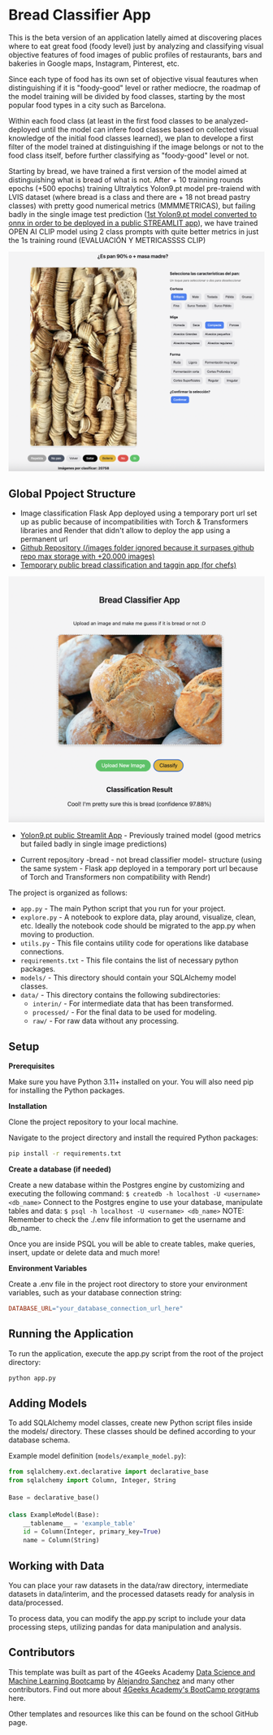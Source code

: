 # Bread Classifier App 

This is the beta version of an application latelly aimed at discovering places where to eat great food (foody level) just by analyzing and classifying visual objective features of food images of public profiles of restaurants, bars and bakeries in Google maps, Instagram, Pinterest, etc. 

Since each type of food has its own set of objective visual feautures when distinguishing if it is "foody-good" level or rather mediocre, the roadmap of the model training will be divided by food classes, starting by the most popular food types in a city such as Barcelona. 

Within each food class (at least in the first food classes to be analyzed-deployed until the model can infere food classes based on collected visual knowledge of the initial food classes learned), we plan to develope a first filter of the model trained at distinguishing if the image belongs or not to the food class itself, before further classifying as "foody-good" level or not.

Starting by bread, we have trained a first version of the model aimed at distinguishing what is bread of what is not. After + 10 trainning rounds epochs (+500 epochs) training Ultralytics Yolon9.pt model pre-traiend with LVIS dataset (where bread is a class and there are + 18 not bread pastry classes) with pretty good numerical metrics (MMMMETRICAS), but failing badly in the single image test prediction ([1st Yolon9.pt model converted to onnx in order to be deployed in a public STREAMLIT app](https://gourmetfoodclassifierv12.streamlit.app/)), we have trained OPEN AI CLIP model using 2 class prompts with quite better metrics in just the 1s training round (EVALUACIÓN Y METRICASSSS CLIP)

![Alt text](src/static/gourmetfoodclassifierv12.png)

## Global Ppoject Structure

* Image classification Flask App deployed using a temporary port url set up as public because of incompatibilities with Torch & Transformers libraries and Render that didn't allow to deploy the app using a permanent url
* [Github Repository (/images folder ignored because it surpases github repo max storage with +20.000 images)](https://github.com/dianamonroe/pretrainfoodclassificationwidget)
* [Temporary public bread classification and taggin app (for chefs)](https://5000-dianamonroe-pretrainfoo-2w8tlujr98p.ws-eu117.gitpod.io/)

![Alt text](src/static/OPENAICLIPdeploymentmodelapp.png)

* [Yolon9.pt public Streamlit App](https://gourmetfoodclassifierv12.streamlit.app/) - Previously trained model (good metrics but failed badly in single image predictions)


* Current repos¡itory -bread - not bread classifier model- structure (using the same system - Flask app deployed in a temporary port url because of Torch and Transformers non compatibility with Rendr)

The project is organized as follows:

- `app.py` - The main Python script that you run for your project.
- `explore.py` - A notebook to explore data, play around, visualize, clean, etc. Ideally the notebook code should be migrated to the app.py when moving to production.
- `utils.py` - This file contains utility code for operations like database connections.
- `requirements.txt` - This file contains the list of necessary python packages.
- `models/` - This directory should contain your SQLAlchemy model classes.
- `data/` - This directory contains the following subdirectories:
  - `interin/` - For intermediate data that has been transformed.
  - `processed/` - For the final data to be used for modeling.
  - `raw/` - For raw data without any processing.
 
    
## Setup

**Prerequisites**

Make sure you have Python 3.11+ installed on your. You will also need pip for installing the Python packages.

**Installation**

Clone the project repository to your local machine.

Navigate to the project directory and install the required Python packages:

```bash
pip install -r requirements.txt
```

**Create a database (if needed)**

Create a new database within the Postgres engine by customizing and executing the following command: `$ createdb -h localhost -U <username> <db_name>`
Connect to the Postgres engine to use your database, manipulate tables and data: `$ psql -h localhost -U <username> <db_name>`
NOTE: Remember to check the ./.env file information to get the username and db_name.

Once you are inside PSQL you will be able to create tables, make queries, insert, update or delete data and much more!

**Environment Variables**

Create a .env file in the project root directory to store your environment variables, such as your database connection string:

```makefile
DATABASE_URL="your_database_connection_url_here"
```

## Running the Application

To run the application, execute the app.py script from the root of the project directory:

```bash
python app.py
```

## Adding Models

To add SQLAlchemy model classes, create new Python script files inside the models/ directory. These classes should be defined according to your database schema.

Example model definition (`models/example_model.py`):

```py
from sqlalchemy.ext.declarative import declarative_base
from sqlalchemy import Column, Integer, String

Base = declarative_base()

class ExampleModel(Base):
    __tablename__ = 'example_table'
    id = Column(Integer, primary_key=True)
    name = Column(String)

```

## Working with Data

You can place your raw datasets in the data/raw directory, intermediate datasets in data/interim, and the processed datasets ready for analysis in data/processed.

To process data, you can modify the app.py script to include your data processing steps, utilizing pandas for data manipulation and analysis.

## Contributors

This template was built as part of the 4Geeks Academy [Data Science and Machine Learning Bootcamp](https://4geeksacademy.com/us/coding-bootcamps/datascience-machine-learning) by [Alejandro Sanchez](https://twitter.com/alesanchezr) and many other contributors. Find out more about [4Geeks Academy's BootCamp programs](https://4geeksacademy.com/us/programs) here.

Other templates and resources like this can be found on the school GitHub page.
